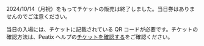 2024/10/14（月祝）をもってチケットの販売は終了しました。当日券はありませんのでご注意ください。

当日の入場には、チケットに記載されている QR コードが必要です。チケットの確認方法は、Peatix ヘルプの[チケットを確認する](https://help-attendee.peatix.com/ja-JP/support/solutions/articles/44001821775)をご確認ください。
